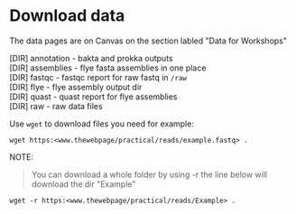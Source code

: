 # Download data 

The data pages are on Canvas on the section labled "Data for Workshops"

[DIR] annotation       - bakta and prokka outputs    
[DIR] assemblies       - flye fasta assemblies in one place    
[DIR] fastqc           - fastqc report for raw fastq in `/raw`  
[DIR] flye             - flye assembly output dir  
[DIR] quast            - quast report for flye assemblies  
[DIR] raw              - raw data files  


Use `wget` to download files you need for example:
```
wget https:<www.thewebpage/practical/reads/example.fastq> .
```
NOTE: 
> You can download a whole folder by using -r the line below will download the dir "Example"
```
wget -r https:<www.thewebpage/practical/reads/Example> .

```
